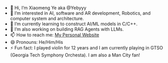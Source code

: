 - 👋 Hi, I’m Xiaomeng Ye aka @Yebyyy
- 👀 I’m interested in AI, software and AR development, Robotics, and computer system and architecture.
- 🌱 I’m currently learning to construct AI/ML models in C/C++.
- 💞️ I’m also working on building RAG Agents with LLMs.
- 📫 How to reach me: [My Personal Website](https://www.yebyyy.com)
- 😄 Pronouns: He/Him/His
- ⚡ Fun fact: I played violin for 12 years and I am currently playing in GTSO (Georgia Tech Symphony Orchesta). I am also a Man City fan!

<!---
yebyyy/yebyyy is a ✨ special ✨ repository because its `README.md` (this file) appears on your GitHub profile.
You can click the Preview link to take a look at your changes.
--->
